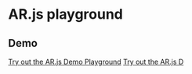 # AR.js playground

## Demo
[Try out the AR.js Demo Playground](http://yaffa16.github.io/)
[Try out the AR.js D](http://Yaffa16.github.io)
